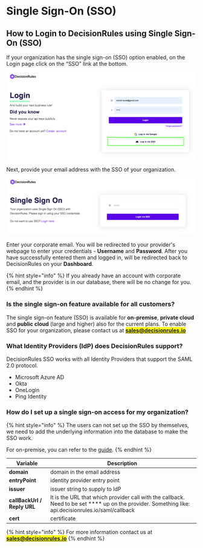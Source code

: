 # Single Sign-On (SSO)

## How to Login to DecisionRules using Single Sign-On (SSO) <a href="#how-do-i-sign-into-contentful-with-my-corporate-credentials" id="how-do-i-sign-into-contentful-with-my-corporate-credentials"></a>

If your organization has the single sign-on (SSO) option enabled, on the Login page click on the “SSO” link at the bottom.

![How to login to DecisionRules using Single Sign-On (SSO)](<../.gitbook/assets/image (193) (1) (1).png>)

Next, provide your email address with the SSO of your organization.

![DecisionRules Single Sign-On (SSO) Login Form](<../.gitbook/assets/image (162) (1).png>)

Enter your corporate email. You will be redirected to your provider's webpage to enter your credentials - **Username** and **Password**. After you have successfully entered them and logged in, will be redirected back to DecisionRules on your **Dashboard**.

{% hint style="info" %}
If you already have an account with corporate email, and the provider is in our database, there will be no change for you.
{% endhint %}

### Is the single sign-on feature available for all customers? <a href="#is-the-single-sign-on-feature-available-for-all-customers" id="is-the-single-sign-on-feature-available-for-all-customers"></a>

The single sign-on feature (SSO) is available for **on-premise**, **private cloud** and **public cloud** (large and higher) also for the current plans. To enable SSO for your organization, please contact us at <mark style="color:red;">**sales@decisionrules.io**</mark>&#x20;

### What Identity Providers (IdP) does DecisionRules support?

DecisionRules SSO works with all Identity Providers that support the SAML 2.0 protocol.

* Microsoft Azure AD
* Okta
* OneLogin
* Ping Identity

### How do I set up a single sign-on access for my organization?

{% hint style="info" %}
The users can not set up the SSO by themselves, we need to add the underlying information into the database to make the SSO work.

For on-premise, you can refer to the [guide](../on-premise-docker/setting-up-sso.md).
{% endhint %}

| Variable                    | Description                                                                                                                                          |
| --------------------------- | ---------------------------------------------------------------------------------------------------------------------------------------------------- |
| **domain**                  | domain in the email address                                                                                                                          |
| **entryPoint**              | identity provider entry point                                                                                                                        |
| **issuer**                  | issuer string to supply to IdP                                                                                                                       |
| **callBackUrl / Reply URL** | It is the URL that which provider call with the callback. Need to be set **** up on the provider. Something like: api.decisionrules.io/saml/callback |
| **cert**                    | certificate                                                                                                                                          |

{% hint style="info" %}
For more information contact us at <mark style="color:green;">**sales@decisionrules.io**</mark>
{% endhint %}
